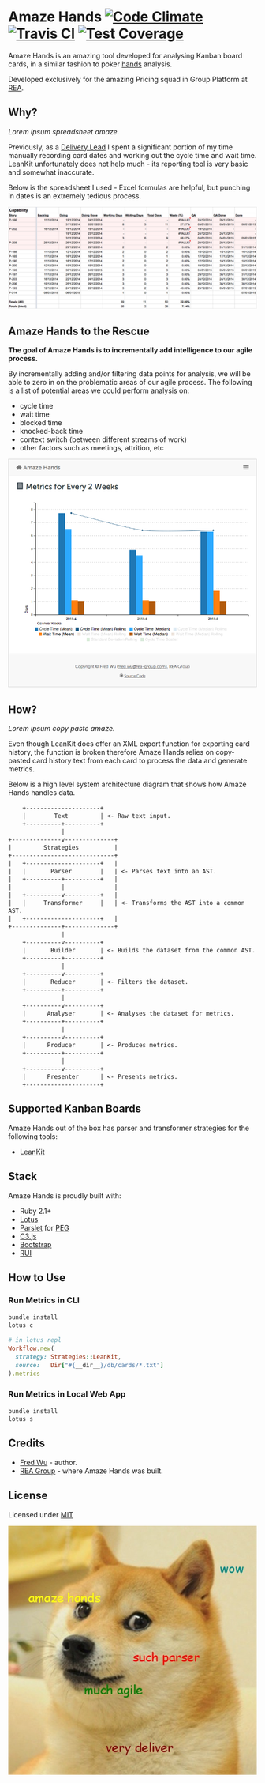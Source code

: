 # Amaze Hands [![Code Climate](https://codeclimate.com/github/fredwu/amaze_hands/badges/gpa.svg)](https://codeclimate.com/github/fredwu/amaze_hands) [![Travis CI](https://travis-ci.org/fredwu/amaze_hands.svg?branch=master)](https://travis-ci.org/fredwu/amaze_hands) [![Test Coverage](https://codeclimate.com/github/fredwu/amaze_hands/badges/coverage.svg)](https://codeclimate.com/github/fredwu/amaze_hands)

Amaze Hands is an amazing tool developed for analysing Kanban board cards, in a similar fashion to poker [hands](http://en.wikipedia.org/wiki/Glossary_of_poker_terms#hand) analysis.

Developed exclusively for the amazing Pricing squad in Group Platform at [REA](http://www.rea-group.com/).

## Why?

_Lorem ipsum spreadsheet amaze._

Previously, as a [Delivery Lead](https://www.google.com.au/search?tbm=isch&q=spreadsheet+slave) I spent a significant portion of my time manually recording card dates and working out the cycle time and wait time. LeanKit unfortunately does not help much - its reporting tool is very basic and somewhat inaccurate.

Below is the spreadsheet I used - Excel formulas are helpful, but punching in dates is an extremely tedious process.

![](doc/images/spreadsheet.png)

## Amaze Hands to the Rescue

__The goal of Amaze Hands is to incrementally add intelligence to our agile process.__

By incrementally adding and/or filtering data points for analysis, we will be able to zero in on the problematic areas of our agile process. The following is a list of potential areas we could perform analysis on:

- cycle time
- wait time
- blocked time
- knocked-back time
- context switch (between different streams of work)
- other factors such as meetings, attrition, etc

![](doc/images/web_app.png)

## How?

_Lorem ipsum copy paste amaze._

Even though LeanKit does offer an XML export function for exporting card history, the function is broken therefore Amaze Hands relies on copy-pasted card history text from each card to process the data and generate metrics.

Below is a high level system architecture diagram that shows how Amaze Hands handles data.

        +---------------------+
        |        Text         | <- Raw text input.
        +----------+----------+
                   |
    +--------------v--------------+
    |         Strategies          |
    +-----------------------------+
    |   +---------------------+   |
    |   |       Parser        |   | <- Parses text into an AST.
    |   +----------+----------+   |
    |              |              |
    |   +----------v----------+   |
    |   |     Transformer     |   | <- Transforms the AST into a common AST.
    |   +---------------------+   |
    +--------------+--------------+
                   |
        +----------v----------+
        |       Builder       | <- Builds the dataset from the common AST.
        +----------+----------+
                   |
        +----------v----------+
        |       Reducer       | <- Filters the dataset.
        +----------+----------+
                   |
        +----------v----------+
        |      Analyser       | <- Analyses the dataset for metrics.
        +----------+----------+
                   |
        +----------v----------+
        |      Producer       | <- Produces metrics.
        +----------+----------+
                   |
        +----------v----------+
        |      Presenter      | <- Presents metrics.
        +---------------------+

## Supported Kanban Boards

Amaze Hands out of the box has parser and transformer strategies for the following tools:

- [LeanKit](http://leankit.com/)

## Stack

Amaze Hands is proudly built with:

- Ruby 2.1+
- [Lotus](http://lotusrb.org/)
- [Parslet](http://kschiess.github.io/parslet/) for [PEG](http://en.wikipedia.org/wiki/Parsing_expression_grammar)
- [C3.js](http://c3js.org/)
- [Bootstrap](http://getbootstrap.com/)
- [RUI](http://rea.to/rui)

## How to Use

### Run Metrics in CLI

```
bundle install
lotus c
```

```ruby
# in lotus repl
Workflow.new(
  strategy: Strategies::LeanKit,
  source:   Dir["#{__dir__}/db/cards/*.txt"]
).metrics
```

### Run Metrics in Local Web App

```
bundle install
lotus s
```

## Credits

- [Fred Wu](http://fredwu.me/) - author.
- [REA Group](http://www.rea-group.com/) - where Amaze Hands was built.

## License

Licensed under [MIT](http://fredwu.mit-license.org/)

![](doc/images/wow_amaze_hands.jpg)
